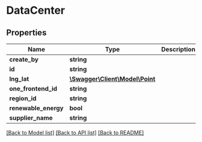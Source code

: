 # DataCenter

## Properties
Name | Type | Description | Notes
------------ | ------------- | ------------- | -------------
**create_by** | **string** |  | [optional] 
**id** | **string** |  | 
**lng_lat** | [**\Swagger\Client\Model\Point**](Point.md) |  | [optional] 
**one_frontend_id** | **string** |  | 
**region_id** | **string** |  | [optional] 
**renewable_energy** | **bool** |  | [optional] 
**supplier_name** | **string** |  | [optional] 

[[Back to Model list]](../../README.md#documentation-for-models) [[Back to API list]](../../README.md#documentation-for-api-endpoints) [[Back to README]](../../README.md)

